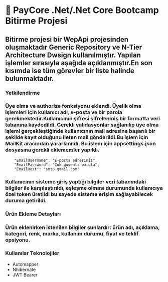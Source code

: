 # 	:rocket: PayCore .Net/.Net Core Bootcamp Bitirme Projesi

## Bitirme projesi bir WepApi projesinden oluşmaktadır Generic Repository ve N-Tier Architecture Dwsign kullanılmıştır. Yapılan işlemler sırasıyla aşağıda açıklanmıştır.En son kısımda ise tüm görevler bir liste halinde bulunmaktadır.
 
### Yetkilendirme
### Üye olma ve authorize fonksiyonu eklendi. Üyelik olma işlemleri için kullanıcı adı, e-posta ve bir parola gerekmektedir.Kullanıcının şifresi şifrelenmiş bir formatta veri tabanına kaydedildi. Gerekli validasyonlar sağlanılıp üye olma işlemi gerçekleştiğinde kullanıcının mail adresine başarılı bir şekilde kayıt olduğunu ileten mail gönderildi.Bu işlem için MailKit aracından yararlanıldı. Bu işlem için appsettings.json dosyasına gerekli eklememler yapıldı.

```
    "EmailUsername": "E-posta adresiniz",
    "EmailPassword": "Çok güvenli parola",
    "EmailHost": "smtp.gmail.com"
```
### Kullanıcının sisteme giriş yaptığı bilgiler veri tabanındaki bilgiler ile karşılaştırıldı, eşleşme olması durumunda kullanıcıya özel token üretildi bu sayede sisteme erişim sağlayabilecek duruma getirildi.

### Ürün Ekleme Detayları
### Ürün eklenirken istenilen bilgiler şunlardır: ürün adı, açıklama, kategori, renk, marka, kullanım durumu, fiyat ve teklif opsiyonu.

### Kullanılar Teknolojiler
* Automapper
* Nhibernate
* JWT Bearer 
